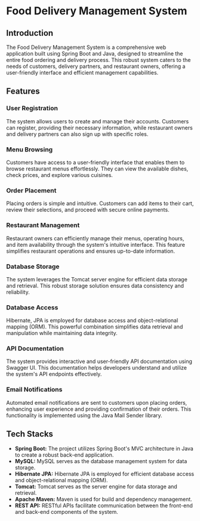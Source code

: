 # Food Delivery Management System

## Introduction

The Food Delivery Management System is a comprehensive web application built using Spring Boot and Java, designed to streamline the entire food ordering and delivery process. This robust system caters to the needs of customers, delivery partners, and restaurant owners, offering a user-friendly interface and efficient management capabilities.

## Features

### User Registration

The system allows users to create and manage their accounts. Customers can register, providing their necessary information, while restaurant owners and delivery partners can also sign up with specific roles.

### Menu Browsing

Customers have access to a user-friendly interface that enables them to browse restaurant menus effortlessly. They can view the available dishes, check prices, and explore various cuisines.

### Order Placement

Placing orders is simple and intuitive. Customers can add items to their cart, review their selections, and proceed with secure online payments.
### Restaurant Management

Restaurant owners can efficiently manage their menus, operating hours, and item availability through the system's intuitive interface. This feature simplifies restaurant operations and ensures up-to-date information.

### Database Storage

The system leverages the Tomcat server engine for efficient data storage and retrieval. This robust storage solution ensures data consistency and reliability.

### Database Access

Hibernate, JPA is employed for database access and object-relational mapping (ORM). This powerful combination simplifies data retrieval and manipulation while maintaining data integrity.

### API Documentation

The system provides interactive and user-friendly API documentation using Swagger UI. This documentation helps developers understand and utilize the system's API endpoints effectively.

### Email Notifications

Automated email notifications are sent to customers upon placing orders, enhancing user experience and providing confirmation of their orders. This functionality is implemented using the Java Mail Sender library.

## Tech Stacks

- **Spring Boot:** The project utilizes Spring Boot's MVC architecture in Java to create a robust back-end application.
- **MySQL:** MySQL serves as the database management system for data storage.
- **Hibernate JPA:** Hibernate JPA is employed for efficient database access and object-relational mapping (ORM).
- **Tomcat:** Tomcat serves as the server engine for data storage and retrieval.
- **Apache Maven:** Maven is used for build and dependency management.
- **REST API:** RESTful APIs facilitate communication between the front-end and back-end components of the system.

